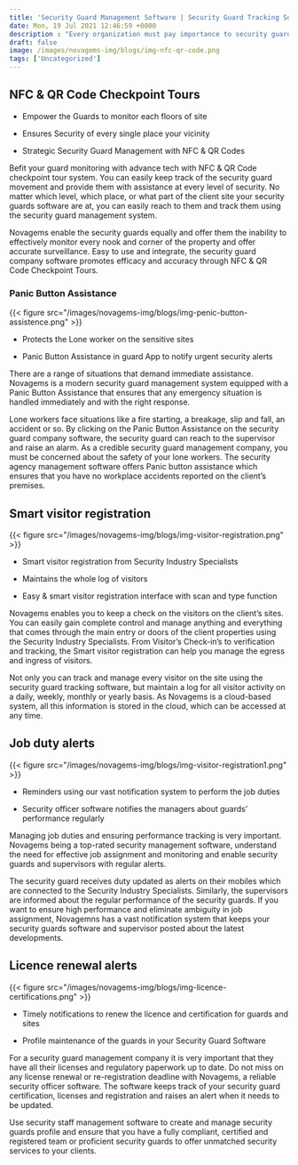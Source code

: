 ```yaml
---
title: 'Security Guard Management Software | Security Guard Tracking Software - Novagems – Novagems'
date: Mon, 19 Jul 2021 12:46:59 +0000
description : "Every organization must pay importance to security guard management system software. Get the best security guard officer management from the best security industry specialists"
draft: false
image: /images/novagems-img/blogs/img-nfc-qr-code.png
tags: ['Uncategorized']
---
```


## NFC & QR Code Checkpoint Tours

*   Empower the Guards to monitor each floors of site

*   Ensures Security of every single place your vicinity

*   Strategic Security Guard Management with NFC & QR Codes

Befit your guard monitoring with advance tech with NFC & QR Code checkpoint tour system. You can easily keep track of the security guard movement and provide them with assistance at every level of security. No matter which level, which place, or what part of the client site your security guards software are at, you can easily reach to them and track them using the security guard management system.

Novagems enable the security guards equally and offer them the inability to effectively monitor every nook and corner of the property and offer accurate surveillance.  Easy to use and integrate, the security guard company software promotes efficacy and accuracy through NFC & QR Code Checkpoint Tours.   

### Panic Button Assistance

{{< figure src="/images/novagems-img/blogs/img-penic-button-assistence.png" >}}

*   Protects the Lone worker on the sensitive sites

*   Panic Button Assistance in guard App to notify urgent security alerts

There are a range of situations that demand immediate assistance. Novagems is a modern security guard management system equipped with a Panic Button Assistance that ensures that any emergency situation is handled immediately and with the right response.

Lone workers face situations like a fire starting, a breakage, slip and fall, an accident or so. By clicking on the Panic Button Assistance on the security guard company software, the security guard can reach to the supervisor and raise an alarm. As a credible security guard management company, you must be concerned about the safety of your lone workers. The security agency management software offers Panic button assistance which ensures that you have no workplace accidents reported on the client’s premises.

Smart visitor registration
---

{{< figure src="/images/novagems-img/blogs/img-visitor-registration.png" >}}


*   Smart visitor registration from Security Industry Specialists

*   Maintains the whole log of visitors

*   Easy & smart visitor registration interface with scan and type function

Novagems enables you to keep a check on the visitors on the client’s sites. You can easily gain complete control and manage anything and everything that comes through the main entry or doors of the client properties using the Security Industry Specialists. From Visitor’s Check-in’s to verification and tracking, the Smart visitor registration can help you manage the egress and ingress of visitors.

Not only you can track and manage every visitor on the site using the security guard tracking software, but maintain a log for all visitor activity on a daily, weekly, monthly or yearly basis. As Novagems is a cloud-based system, all this information is stored in the cloud, which can be accessed at any time.

Job duty alerts
---

{{< figure src="/images/novagems-img/blogs/img-visitor-registration1.png" >}}


*   Reminders using our vast notification system to perform the job duties

*   Security officer software notifies the managers about guards’ performance regularly

Managing job duties and ensuring performance tracking is very important. Novagems being a top-rated security management software, understand the need for effective job assignment and monitoring and enable security guards and supervisors with regular alerts.

The security guard receives duty updated as alerts on their mobiles which are connected to the Security Industry Specialists. Similarly, the supervisors are informed about the regular performance of the security guards. If you want to ensure high performance and eliminate ambiguity in job assignment, Novagemns has a vast notification system that keeps your security guards software and supervisor posted about the latest developments.

Licence renewal alerts
---

{{< figure src="/images/novagems-img/blogs/img-licence-certifications.png" >}}


*   Timely notifications to renew the licence and certification for guards and sites
   
*   Profile maintenance of the guards in your Security Guard Software

For a security guard management company it is very important that they have all their licenses and regulatory paperwork up to date. Do not miss on any license renewal or re-registration deadline with Novagems, a reliable security officer software. The software keeps track of your security guard certification, licenses and registration and raises an alert when it needs to be updated.

Use security staff management software to create and manage security guards profile and ensure that you have a fully compliant, certified and registered team or proficient security guards to offer unmatched security services to your clients.